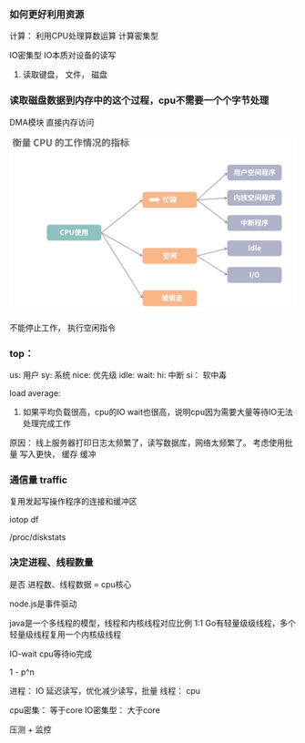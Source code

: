 ### 如何更好利用资源

计算： 利用CPU处理算数运算
计算密集型


IO密集型
IO本质对设备的读写
1. 读取键盘， 文件， 磁盘



### 读取磁盘数据到内存中的这个过程，cpu不需要一个个字节处理
DMA模块 直接内存访问


![lK1M6q](https://raw.githubusercontent.com/jacksonyoudi/images/main/uPic/lK1M6q.png)

不能停止工作， 执行空闲指令

### top：
us: 用户
sy: 系统
nice:  优先级
idle: 
wait:
hi: 中断
si： 软中毒

load average: 



1. 如果平均负载很高，cpu的IO wait也很高，说明cpu因为需要大量等待IO无法处理完成工作

原因： 线上服务器打印日志太频繁了，读写数据库，网络太频繁了。
考虑使用批量 写入更快，  缓存 缓冲


### 通信量 traffic

复用发起写操作程序的连接和缓冲区


iotop
df

/proc/diskstats



### 决定进程、线程数量

是否  进程数、线程数据 = cpu核心

node.js是事件驱动

java是一个多线程的模型，线程和内核线程对应比例 1:1
Go有轻量级级线程，多个轻量级线程复用一个内核级线程


IO-wait cpu等待io完成

1 - p^n


进程： IO 延迟读写，优化减少读写，批量
线程： cpu







cpu密集： 等于core
IO密集型： 大于core

压测 + 监控






